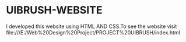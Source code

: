# UIBRUSH-WEBSITE
I developed this website using HTML AND CSS.To see the website visit file:///E:/Web%20Design%20Project/PROJECT%20UIBRUSH/index.html

